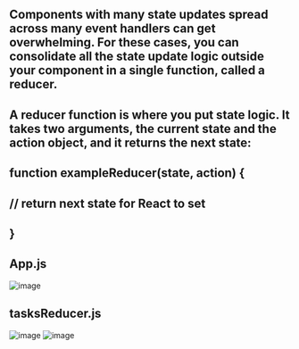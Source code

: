 ## Components with many state updates spread across many event handlers can get overwhelming. For these cases, you can consolidate all the state update logic outside your component in a single function, called a reducer.
## A reducer function is where you put state logic. It takes two arguments, the current state and the action object, and it returns the next state: 
## function exampleReducer(state, action) {
##  // return next state for React to set
## }
## App.js
![image](https://github.com/JoeSchmitt-2/reducer/assets/84737443/aaae2026-8aad-4df7-b66e-68191986d02f)
## tasksReducer.js
![image](https://github.com/JoeSchmitt-2/reducer/assets/84737443/f6fad655-8f69-492b-acf3-120d9282e1a4)
![image](https://github.com/JoeSchmitt-2/reducer/assets/84737443/a5aa7dc7-dae4-4cfb-a23b-c99d3b587efe)

